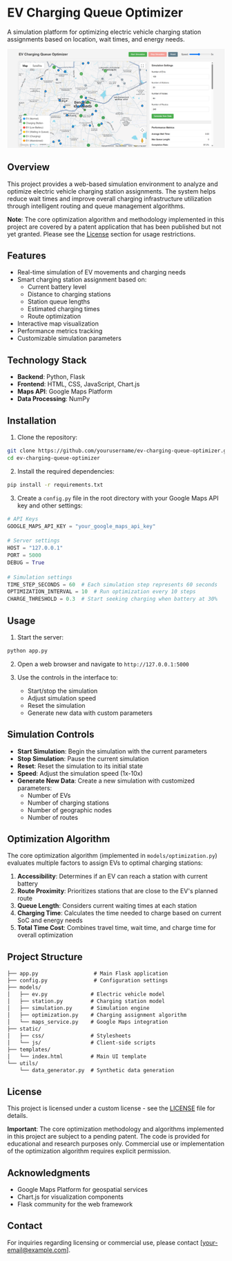# EV Charging Queue Optimizer

A simulation platform for optimizing electric vehicle charging station assignments based on location, wait times, and energy needs.

![EV Charging Queue Optimizer](img/image.png)

## Overview

This project provides a web-based simulation environment to analyze and optimize electric vehicle charging station assignments. The system helps reduce wait times and improve overall charging infrastructure utilization through intelligent routing and queue management algorithms.

**Note**: The core optimization algorithm and methodology implemented in this project are covered by a patent application that has been published but not yet granted. Please see the [License](#license) section for usage restrictions.

## Features

- Real-time simulation of EV movements and charging needs
- Smart charging station assignment based on:
  - Current battery level
  - Distance to charging stations
  - Station queue lengths
  - Estimated charging times
  - Route optimization
- Interactive map visualization
- Performance metrics tracking
- Customizable simulation parameters

## Technology Stack

- **Backend**: Python, Flask
- **Frontend**: HTML, CSS, JavaScript, Chart.js
- **Maps API**: Google Maps Platform
- **Data Processing**: NumPy

## Installation

1. Clone the repository:
```bash
git clone https://github.com/yourusername/ev-charging-queue-optimizer.git
cd ev-charging-queue-optimizer
```

2. Install the required dependencies:
```bash
pip install -r requirements.txt
```

3. Create a `config.py` file in the root directory with your Google Maps API key and other settings:
```python
# API Keys
GOOGLE_MAPS_API_KEY = "your_google_maps_api_key"

# Server settings
HOST = "127.0.0.1"
PORT = 5000
DEBUG = True

# Simulation settings
TIME_STEP_SECONDS = 60  # Each simulation step represents 60 seconds
OPTIMIZATION_INTERVAL = 10  # Run optimization every 10 steps
CHARGE_THRESHOLD = 0.3  # Start seeking charging when battery at 30%
```

## Usage

1. Start the server:
```bash
python app.py
```

2. Open a web browser and navigate to `http://127.0.0.1:5000`

3. Use the controls in the interface to:
   - Start/stop the simulation
   - Adjust simulation speed
   - Reset the simulation
   - Generate new data with custom parameters

## Simulation Controls

- **Start Simulation**: Begin the simulation with the current parameters
- **Stop Simulation**: Pause the current simulation
- **Reset**: Reset the simulation to its initial state
- **Speed**: Adjust the simulation speed (1x-10x)
- **Generate New Data**: Create a new simulation with customized parameters:
  - Number of EVs
  - Number of charging stations
  - Number of geographic nodes
  - Number of routes

## Optimization Algorithm

The core optimization algorithm (implemented in `models/optimization.py`) evaluates multiple factors to assign EVs to optimal charging stations:

1. **Accessibility**: Determines if an EV can reach a station with current battery
2. **Route Proximity**: Prioritizes stations that are close to the EV's planned route
3. **Queue Length**: Considers current waiting times at each station
4. **Charging Time**: Calculates the time needed to charge based on current SoC and energy needs
5. **Total Time Cost**: Combines travel time, wait time, and charge time for overall optimization

## Project Structure

```
├── app.py                  # Main Flask application
├── config.py               # Configuration settings
├── models/
│   ├── ev.py              # Electric vehicle model
│   ├── station.py         # Charging station model
│   ├── simulation.py      # Simulation engine
│   ├── optimization.py    # Charging assignment algorithm
│   └── maps_service.py    # Google Maps integration
├── static/
│   ├── css/               # Stylesheets
│   └── js/                # Client-side scripts
├── templates/
│   └── index.html         # Main UI template
└── utils/
    └── data_generator.py  # Synthetic data generation
```

## License

This project is licensed under a custom license - see the [LICENSE](LICENSE) file for details.

**Important**: The core optimization methodology and algorithms implemented in this project are subject to a pending patent. The code is provided for educational and research purposes only. Commercial use or implementation of the optimization algorithm requires explicit permission.

## Acknowledgments

- Google Maps Platform for geospatial services
- Chart.js for visualization components
- Flask community for the web framework

## Contact

For inquiries regarding licensing or commercial use, please contact [your-email@example.com].
